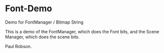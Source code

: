 Font-Demo
=========

Demo for FontManager / Bitmap String

This is a demo of the FontManager, which does the Font bits, and the Scene Manager, which does the scene bits.

Paul Robson.
